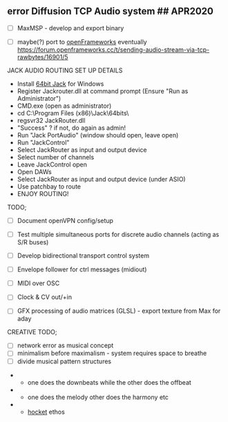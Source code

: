 ## error Diffusion TCP Audio system ## APR2020

- [ ] MaxMSP - develop and export binary <br>
- [ ] maybe(?) port to [openFrameworks](https://openframeworks.cc/documentation/ofxNetwork/ofxTCPClient/) eventually
https://forum.openframeworks.cc/t/sending-audio-stream-via-tcp-rawbytes/16901/5


JACK AUDIO ROUTING SET UP DETAILS
- Install [64bit Jack](https://jackaudio.org/downloads/) for Windows
- Register Jackrouter.dll at command prompt (Ensure "Run as Administrator")
- CMD.exe (open as administrator)
- cd C:\Program Files (x86)\Jack\64bits\
- regsvr32 JackRouter.dll
- "Success" ? if not, do again as admin!
- Run "Jack PortAudio" (window should open, leave open)
- Run "JackControl"
- Select JackRouter as input and output device
- Select number of channels
- Leave JackControl open
- Open DAWs
- Select JackRouter as input and output device (under ASIO)
- Use patchbay to route
- ENJOY ROUTING!

TODO;
- [ ] Document openVPN config/setup
- [ ] Test multiple simultaneous ports for discrete audio channels (acting as S/R buses)
- [ ] Develop bidirectional transport control system
- [ ] Envelope follower for ctrl messages (midiout)
- [ ] MIDI over OSC
- [ ] Clock & CV out/+in
- [ ] GFX processing of audio matrices (GLSL) - export texture from Max for aday


CREATIVE TODO;
- [ ] network error as musical concept
- [ ] minimalism before maximalism - system requires space to breathe
- [ ] divide musical pattern structures
- * one does the downbeats while the other does the offbeat
- * one does the melody other does the harmony etc
- * [hocket](http://www.youtube.com/watch?v=rfco2jnGtn4) ethos
